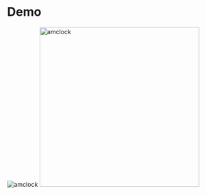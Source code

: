 # Demo
![amclock](https://user-images.githubusercontent.com/34936885/34641894-0adbf71a-f34e-11e7-892a-86e5f3e51256.gif)
<img width="373" alt="amclock" src="https://user-images.githubusercontent.com/34936885/34641906-29d09d4c-f34e-11e7-8fb8-0e9637f1092d.png">


